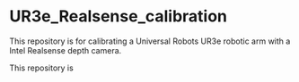 # UR3e_Realsense_calibration
This repository is for calibrating a Universal Robots UR3e robotic arm with a Intel Realsense depth camera. 

This repository is 
